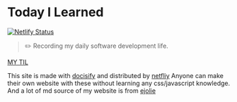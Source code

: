 # Today I Learned
[![Netlify Status](https://api.netlify.com/api/v1/badges/8daf2a5f-5d42-4956-8675-c29771226065/deploy-status)](https://app.netlify.com/sites/vigilant-gates-e44583/deploys)
> :pencil2: Recording my daily software development life.

[MY TIL](https://vigilant-gates-e44583.netlify.app/#/)

This site is made with [docisify](https://docsify.js.org/#/) and distributed by [netfliy](https://docs.netlify.com/)
Anyone can make their own website with these without learning any css/javascript knowledge.
And a lot of md source of my website is from [ejolie](https://github.com/ejolie)


